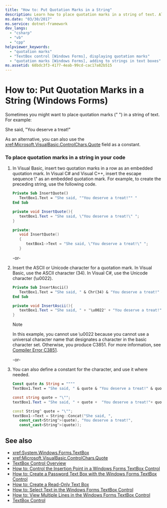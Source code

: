 ```yaml
---
title: "How to: Put Quotation Marks in a String"
description: Learn how to place quotation marks in a string of text. Also, learn to use the Quote field as a constant.
ms.date: "03/30/2017"
ms.service: dotnet-framework
dev_langs:
  - "csharp"
  - "vb"
  - "cpp"
helpviewer_keywords:
  - "quotation marks"
  - "TextBox control [Windows Forms], displaying quotation marks"
  - "quotation marks [Windows Forms], adding to strings in text boxes"
ms.assetid: 68bdc3f3-4177-4eab-99cd-cac17a82b515
---
```

# How to: Put Quotation Marks in a String (Windows Forms)

Sometimes you might want to place quotation marks (" ") in a string of text. For example:

She said, "You deserve a treat!"

As an alternative, you can also use the <xref:Microsoft.VisualBasic.ControlChars.Quote> field as a constant.

### To place quotation marks in a string in your code

1. In Visual Basic, insert two quotation marks in a row as an embedded quotation mark. In Visual C# and Visual C++, insert the escape sequence \\" as an embedded quotation mark. For example, to create the preceding string, use the following code.

    ```vb
    Private Sub InsertQuote()
       TextBox1.Text = "She said, ""You deserve a treat!"" "
    End Sub
    ```

    ```csharp
    private void InsertQuote(){
       textBox1.Text = "She said, \"You deserve a treat!\" ";
    }
    ```

    ```cpp
    private:
       void InsertQuote()
       {
          textBox1->Text = "She said, \"You deserve a treat!\" ";
       }
    ```

     -or-

2. Insert the ASCII or Unicode character for a quotation mark. In Visual Basic, use the ASCII character (34). In Visual C#, use the Unicode character (\u0022).

    ```vb
    Private Sub InsertAscii()
       TextBox1.Text = "She said, " & Chr(34) & "You deserve a treat!" & Chr(34)
    End Sub
    ```

    ```csharp
    private void InsertAscii(){
       textBox1.Text = "She said, " + '\u0022' + "You deserve a treat!" + '\u0022';
    }
    ```

    > [!NOTE]
    > In this example, you cannot use \u0022 because you cannot use a universal character name that designates a character in the basic character set. Otherwise, you produce C3851. For more information, see [Compiler Error C3851](/cpp/error-messages/compiler-errors-2/compiler-error-c3851).

     -or-

3. You can also define a constant for the character, and use it where needed.

    ```vb
    Const quote As String = """"
    TextBox1.Text = "She said, " & quote & "You deserve a treat!" & quote
    ```

    ```csharp
    const string quote = "\"";
    textBox1.Text = "She said, " + quote +  "You deserve a treat!"+ quote ;
    ```

    ```cpp
    const String^ quote = "\"";
    textBox1->Text = String::Concat("She said, ",
       const_cast<String^>(quote), "You deserve a treat!",
       const_cast<String^>(quote));
    ```

## See also

- <xref:System.Windows.Forms.TextBox>
- <xref:Microsoft.VisualBasic.ControlChars.Quote>
- [TextBox Control Overview](textbox-control-overview-windows-forms.md)
- [How to: Control the Insertion Point in a Windows Forms TextBox Control](how-to-control-the-insertion-point-in-a-windows-forms-textbox-control.md)
- [How to: Create a Password Text Box with the Windows Forms TextBox Control](how-to-create-a-password-text-box-with-the-windows-forms-textbox-control.md)
- [How to: Create a Read-Only Text Box](how-to-create-a-read-only-text-box-windows-forms.md)
- [How to: Select Text in the Windows Forms TextBox Control](how-to-select-text-in-the-windows-forms-textbox-control.md)
- [How to: View Multiple Lines in the Windows Forms TextBox Control](how-to-view-multiple-lines-in-the-windows-forms-textbox-control.md)
- [TextBox Control](textbox-control-windows-forms.md)

